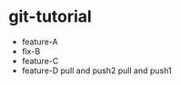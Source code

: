 # git-tutorial

 - feature-A
 - fix-B
 - feature-C
 - feature-D
   pull and push2
   pull and push1
